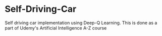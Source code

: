# Self-Driving-Car
Self driving car implementation using Deep-Q Learning. This is done as a part of Udemy's Artificial Intelligence A-Z course
